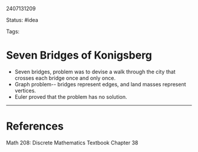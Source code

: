 2407131209

Status: #idea

Tags:

# Seven Bridges of Konigsberg

- Seven bridges, problem was to devise a walk through the city that crosses each bridge once and only once.
- Graph problem-- bridges represent edges, and land masses represent vertices.
- Euler proved that the problem has no solution.



---
# References

Math 208: Discrete Mathematics Textbook Chapter 38 